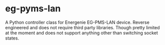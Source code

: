 eg-pyms-lan
===========

A Python controller class for Energenie EG-PMS-LAN device. Reverse engineered and does not require third party libraries. Though pretty limited at the moment and does not support anything other than switching socket states.
